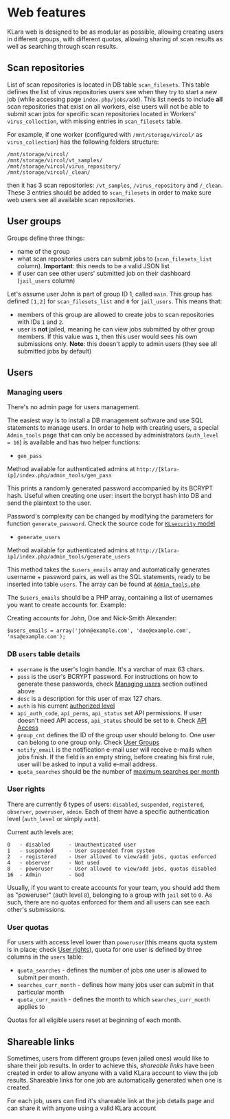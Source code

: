 # Web features

KLara web is designed to be as modular as possible, allowing creating users in different groups, with different quotas, allowing sharing of scan results as well as searching through scan results.


## Scan repositories

List of scan repositories is located in DB table `scan_filesets`. This table defines the list of virus repositories users see when they try to start a new job (while accessing page `index.php/jobs/add`). This list needs to include **all** scan repositories that exist on all workers,  else users will not be able to submit scan jobs for specific scan repositories located in Workers' `virus_collection`, with missing entries in `scan_filesets` table.

For example, if one worker (configured with `/mnt/storage/vircol/` as `virus_collection`) has the following folders structure:

```
/mnt/storage/vircol/
/mnt/storage/vircol/vt_samples/
/mnt/storage/vircol/virus_repository/
/mnt/storage/vircol/_clean/
```

then it has 3 scan repositories: `/vt_samples`, `/virus_repository` and `/_clean`. These 3 entries should be added to `scan_filesets` in order to make sure web users see all available scan repositories.


## User groups

Groups define three things:

* name of the group
* what scan repositories users can submit jobs to (`scan_filesets_list` column). **Important**: this needs to be a valid JSON list
* if user can see other users' submitted job on their dashboard (`jail_users` column)

Let's assume user John is part of group ID 1, called `main`. This group has defined `[1,2]` for `scan_filesets_list` and `0` for `jail_users`. This means that:

* members of this group are allowed to create jobs to scan repositories with IDs `1` and `2`.
* user is **not** jailed, meaning he can view jobs submitted by other group members. If this value was `1`, then this user would sees his own submissions only. **Note**: this doesn't apply to admin users (they see all submitted jobs by default)

## Users

### Managing users

There's no admin page for users management.

The easiest way is to install a DB management software and use SQL statements to manage users.
In order to help with creating users, a special `Admin_tools` page that can only be accessed by administrators (`auth_level = 16`) is available and has two helper functions:

* `gen_pass`

Method available for authenticated admins at `http://[klara-ip]/index.php/admin_tools/gen_pass`

This prints a randomly generated password accompanied by its BCRYPT hash. Useful when creating one user: insert the bcrypt hash into DB and send the plaintext to the user.

Password's complexity can be changed by modifying the parameters for function `generate_password`. Check the source code for [`KLsecurity` model](https://github.com/KasperskyLab/klara/blob/master/web/application/models/Klsecurity.php)


* `generate_users`

Method available for authenticated admins at `http://[klara-ip]/index.php/admin_tools/generate_users`

This method takes the `$users_emails` array and automatically generates username + password pairs, as well as the SQL statements, ready to be inserted into table `users`. The array can be found at [`Admin_tools.php`](https://github.com/KasperskyLab/klara/blob/master/web/application/controllers/Admin_tools.php#L43)

The `$users_emails` should be a PHP array, containing a list of usernames you want to create accounts for. Example:

Creating accounts for John, Doe and Nick-Smith Alexander:

`$users_emails = array('john@example.com', 'doe@example.com', 'nsa@example.com');`

### DB `users` table details

* `username` is the user's login handle. It's a varchar of max 63 chars.
* `pass` is the user's BCRYPT password. For instructions on how to generate these passwords, check [Managing users](#managing-users) section outlined above
* `desc` is a description for this user of max 127 chars.
* `auth` is his current [authorized level](#user-rights)
* `api_auth_code`, `api_perms`, `api_status` set API permissions. If user doesn't need API access, `api_status` should be set to `0`. Check [API Access](#user-api-access)
* `group_cnt` defines the ID of the group user should belong to. One user can belong to one group only. Check [User Groups](#user-groups)
* `notify_email` is the notification e-mail user will receive e-mails when jobs finish. If the field is an empty string, before creating his first rule, user will be asked to input a valid e-mail address.
* `quota_searches` should be the number of [maximum searches per month](#user-quotas)

### User rights

There are currently 6 types of users: `disabled`, `suspended`, `registered`, `observer`, `poweruser`, `admin`. Each of them have a specific authentication level (`auth_level` or simply `auth`).

Current auth levels are:

```
0   - disabled      - Unauthenticated user
1   - suspended     - User suspended from system
2   - registered    - User allowed to view/add jobs, quotas enforced
4   - observer      - Not used
8   - poweruser     - User allowed to view/add jobs, quotas disabled
16  - Admin         - God
```

Usually, if you want to create accounts for your team, you should add them as "poweruser" (auth level `8`), belonging to a group with `jail` set to `0`. As such, there are no quotas enforced for them and all users can see each other's submissions.

### User quotas

For users with access level lower than `poweruser`(this means quota system is in place; check [User rights](#user-rights)), quota for one user is defined by three columns in the `users` table:

* `quota_searches` - defines the number of jobs one user is allowed to submit per month.
* `searches_curr_month` - defines how many jobs user can submit in that particular month
* `quota_curr_month` - defines the month to which `searches_curr_month` applies to

Quotas for all eligible users reset at beginning of each month.


## Shareable links

Sometimes, users from different groups (even jailed ones) would like to share their job results. In order to achieve this, *shareable links* have been created in order to allow anyone with a valid KLara account to view the job results. Shareable links for one job are automatically generated when one is created.

For each job, users can find it's shareable link at the job details page and can share it with anyone using a valid KLara account